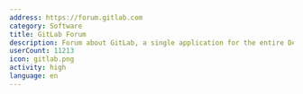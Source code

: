 ```yaml
---
address: https://forum.gitlab.com
category: Software
title: GitLab Forum
description: Forum about GitLab, a single application for the entire DevOps lifecycle
userCount: 11213
icon: gitlab.png
activity: high
language: en
---
```

